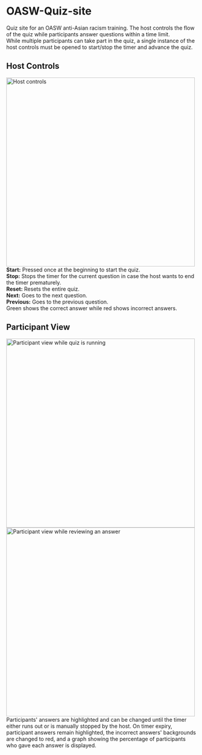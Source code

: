 # OASW-Quiz-site
 Quiz site for an OASW anti-Asian racism training. The host controls the flow of the quiz while participants answer questions within a time limit.  
 While multiple participants can take part in the quiz, a single instance of the host controls must be opened to start/stop the timer and advance the quiz.
 
## Host Controls
<img src="https://user-images.githubusercontent.com/93284023/191536986-60c01df7-3f4b-4a0b-ad49-0d3f5586644c.jpg" width=500 alt="Host controls">
 <b>Start:</b> Pressed once at the beginning to start the quiz.<br>
 <b>Stop:</b> Stops the timer for the current question in case the host wants to end the timer prematurely.<br>
 <b>Reset:</b> Resets the entire quiz.<br>
 <b>Next:</b> Goes to the next question.<br>
 <b>Previous:</b> Goes to the previous question.<br>
 Green shows the correct answer while red shows incorrect answers.<br>
 
 
 ## Participant View
 
<img src ="https://user-images.githubusercontent.com/93284023/191537110-bddf98b0-9e21-469e-83c4-babbed1eee39.jpg" width=500 alt="Participant view while quiz is running"><img src="https://user-images.githubusercontent.com/93284023/191537119-aa8036b3-90c4-403a-a2dc-40f1f2143f9b.jpg" width=500 alt="Participant view while reviewing an answer">
Participants' answers are highlighted and can be changed until the timer either runs out or is manually stopped by the host. On timer expiry, participant answers remain highlighted, the incorrect answers' backgrounds are changed to red, and a graph showing the percentage of participants who gave each answer is displayed.
